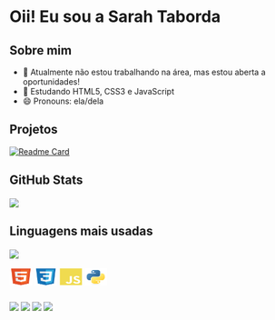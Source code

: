 # Oii! Eu sou a Sarah Taborda

## Sobre mim

- 🔭 Atualmente não estou trabalhando na área, mas estou aberta a oportunidades!
- 🌱 Estudando HTML5, CSS3 e JavaScript
- 😄 Pronouns: ela/dela

## Projetos
  
[![Readme Card](https://github-readme-stats.vercel.app/api/pin/?username=SarahTaborda&repo=Livraria-Evermore&theme=dark)](https://github.com/SarahTaborda/Livraria-Evermore)

## GitHub Stats

<div>
  <a href="https://github.com/SarahTaborda/github-readme-stats">
    <img height=180em align="center" src="https://github-readme-stats.vercel.app/api?username=SarahTaborda&show_icons=true&theme=dark&include_all_commits" />
  </a>
    
## Linguagens mais usadas
  <a href="https://github.com/SarahTaborda/convoychat">
    <img height=180em align="center" src="https://github-readme-stats.vercel.app/api/top-langs?username=SarahTaborda&layout=compact&langs_count=8&card_width=420&theme=dark" />
  </a>
</div>

<!--Devicon para pegar as imagens das linguagens-->
<div style="display: inline_block"><br>
  <img align="center" alt="Sarah-HTML" height="30" width="40" src="https://raw.githubusercontent.com/devicons/devicon/master/icons/html5/html5-original.svg">
  <img align="center" alt="Sarah-CSS" height="30" width="40" src="https://raw.githubusercontent.com/devicons/devicon/master/icons/css3/css3-original.svg">
  <img align="center" alt="Sarah-Js" height="30" width="40" src="https://raw.githubusercontent.com/devicons/devicon/master/icons/javascript/javascript-plain.svg">
  <img align="center" alt="Sarah-Python" height="30" width="40" src="https://raw.githubusercontent.com/devicons/devicon/master/icons/python/python-original.svg">
</div>

  ##
<!--para pegar as imagens https://dev.to/envoy_/150-badges-for-github-pnk das redes sociais-->
  <div>
    <a href="https://www.instagram.com/sarah.taborda/" target="_blank"><img src="https://img.shields.io/badge/-Instagram-%23E4405F?style=for-the-badge&logo=instagram&logoColor=white" target="_blank"></a>
    <a href="https://discord.gg/qQkQmTAy" target="_blank"><img src="https://img.shields.io/badge/Discord-7289DA?style=for-the-badge&logo=discord&logoColor=white" target="_blank"></a> 
    <a href = "sarahtaborda229@gmail.com"><img src="https://img.shields.io/badge/-Gmail-%23333?style=for-the-badge&logo=gmail&logoColor=white" target="_blank"></a>
    <a href="https://www.linkedin.com/in/sarah-taborda-018516210/" target="_blank"><img src="https://img.shields.io/badge/LinkedIn-0077B5?style=for-the-badge&logo=linkedin&logoColor=white" target="_blank"></a> 
  </div>
